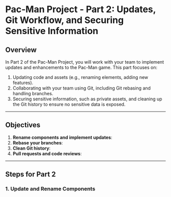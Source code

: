 # Pac-Man Project - Part 2: Updates, Git Workflow, and Securing Sensitive Information

## **Overview**
In Part 2 of the Pac-Man Project, you will work with your team to implement updates and enhancements to the Pac-Man game. This part focuses on:
1. Updating code and assets (e.g., renaming elements, adding new features).
2. Collaborating with your team using Git, including Git rebasing and handling branches.
3. Securing sensitive information, such as private assets, and cleaning up the Git history to ensure no sensitive data is exposed.

---

## **Objectives**
1. **Rename components and implement updates**: 
2. **Rebase your branches**: 
3. **Clean Git history**: 
4. **Pull requests and code reviews**: 

---

## **Steps for Part 2**

### **1. Update and Rename Components**
